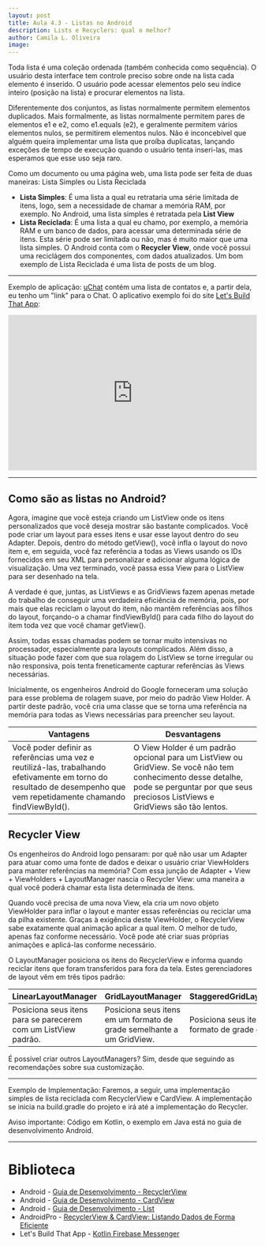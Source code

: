```yaml
---
layout: post
title: Aula 4.3 - Listas no Android
description: Lists e Recyclers: qual o melhor?
author: Camila L. Oliveira
image: 
---
```


Toda lista é uma coleção ordenada (também conhecida como sequência). O usuário desta interface tem controle preciso sobre onde na lista cada elemento é inserido. O usuário pode acessar elementos pelo seu índice inteiro (posição na lista) e procurar elementos na lista.

Diferentemente dos conjuntos, as listas normalmente permitem elementos duplicados. Mais formalmente, as listas normalmente permitem pares de elementos e1 e e2, como e1.equals (e2), e geralmente permitem vários elementos nulos, se permitirem elementos nulos. Não é inconcebível que alguém queira implementar uma lista que proíba duplicatas, lançando exceções de tempo de execução quando o usuário tenta inseri-las, mas esperamos que esse uso seja raro.

Como um documento ou uma página web, uma lista pode ser feita de duas maneiras: Lista Simples ou Lista Reciclada
- **Lista Simples**: É uma lista a qual eu retrataria uma série limitada de itens, logo, sem a necessidade de chamar a memória RAM, por exemplo. No Android, uma lista simples é retratada pela **List View**
- **Lista Reciclada**: É uma lista a qual eu chamo, por exemplo, a memória RAM e um banco de dados, para acessar uma determinada série de itens. Esta série pode ser limitada ou não, mas é muito maior que uma lista simples. O Android conta com o **Recycler View**, onde você possui uma reciclágem dos componentes, com dados atualizados. Um bom exemplo de Lista Reciclada é uma lista de posts de um blog.

---

Exemplo de aplicação: [uChat](https://clcmoliveira.github.io/uchat) contém uma lista de contatos e, a partir dela, eu tenho um "link" para o Chat. O aplicativo exemplo foi do site [Let's Build That App](https://www.letsbuildthatapp.com/course_video?id=3492):
<iframe width="100%" height="315" src="https://www.youtube.com/embed/ihJGxFu2u9Q" frameborder="0" allow="accelerometer; autoplay; encrypted-media; gyroscope; picture-in-picture" allowfullscreen></iframe>

---
## Como são as listas no Android?

Agora, imagine que você esteja criando um ListView onde os itens personalizados que você deseja mostrar são bastante complicados. Você pode criar um layout para esses itens e usar esse layout dentro do seu Adapter. Depois, dentro do método getView(), você infla o layout do novo item e, em seguida, você faz referência a todas as Views usando os IDs fornecidos em seu XML para personalizar e adicionar alguma lógica de visualização. Uma vez terminado, você passa essa View para o ListView para ser desenhado na tela.

A verdade é que, juntas, as ListViews e as GridViews fazem apenas metade do trabalho de conseguir uma verdadeira eficiência de memória, pois, por mais que elas reciclam o layout do item, não mantêm referências aos filhos do layout, forçando-o a chamar findViewById() para cada filho do layout do item toda vez que você chamar getView().

Assim, todas essas chamadas podem se tornar muito intensivas no processador, especialmente para layouts complicados. Além disso, a situação pode fazer com que sua rolagem do ListView se torne irregular ou não responsiva, pois tenta freneticamente capturar referências às Views necessárias.

Inicialmente, os engenheiros Android do Google forneceram uma solução para esse problema de rolagem suave, por meio do padrão View Holder. A partir deste padrão, você cria uma classe que se torna uma referência na memória para todas as Views necessárias para preencher seu layout. 

Vantagens|Desvantagens
--|--
Você poder definir as referências uma vez e reutilizá-las, trabalhando efetivamente em torno do resultado de desempenho que vem repetidamente chamando findViewById(). | O View Holder é um padrão opcional para um ListView ou GridView. Se você não tem conhecimento desse detalhe, pode se perguntar por que seus preciosos ListViews e GridViews são tão lentos.

## Recycler View
Os engenheiros do Android logo pensaram: por quê não usar um Adapter para atuar como uma fonte de dados e deixar o usuário criar ViewHolders para manter referências na memória? Com essa junção de Adapter + View + ViewHolders + LayoutManager nascia o Recycler View: uma maneira a qual você poderá chamar esta lista determinada de itens.

Quando você precisa de uma nova View, ela cria um novo objeto ViewHolder para inflar o layout e manter essas referências ou reciclar uma da pilha existente. Graças à exigência deste ViewHolder, o RecyclerView sabe exatamente qual animação aplicar a qual item. O melhor de tudo, apenas faz conforme necessário. Você pode até criar suas próprias animações e aplicá-las conforme necessário.

O LayoutManager posiciona os itens do RecyclerView e informa quando reciclar itens que foram transferidos para fora da tela. Estes gerenciadores de layout vêm em três tipos padrão:

LinearLayoutManager | GridLayoutManager | StaggeredGridLayoutManager
--|--|--
Posiciona seus itens para se parecerem com um ListView padrão. | Posiciona seus itens em um formato de grade semelhante a um GridView. | Posiciona seus itens em um formato de grade escalonado.

É possível criar outros LayoutManagers? Sim, desde que seguindo as recomendações sobre sua customização.

---
Exemplo de Implementação:
Faremos, a seguir, uma implementação simples de lista reciclada com RecyclerView e CardView. A implementação se inicia na build.gradle do projeto e irá até a implementação do Recycler.
<script src="https://gist.github.com/clcmoliveira/c19277e2c133a361023ff97a61aa6460.js"></script>
Aviso importante: Código em Kotlin, o exemplo em Java está no guia de desenvolvimento Android.

---
# Biblioteca
- Android - [Guia de Desenvolvimento - RecyclerView](https://developer.android.com/guide/topics/ui/layout/recyclerview)
- Android - [Guia de Desenvolvimento - CardView](https://developer.android.com/guide/topics/ui/layout/cardview.html)
- Android - [Guia de Desenvolvimento - List](https://developer.android.com/reference/java/util/List)
- AndroidPro - [RecyclerView & CardView: Listando Dados de Forma Eficiente](https://www.androidpro.com.br/blog/design-layout/recyclerview-cardview/)
- Let's Build That App - [Kotlin Firebase Messenger](https://www.letsbuildthatapp.com/course_video?id=3492)
